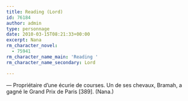 ```yaml
---
title: Reading (Lord)
id: 76184
author: admin
type: personnage
date: 2010-03-15T08:21:33+00:00
excerpt: Nana
rm_character_novel:
  - 75941
rm_character_name_main: 'Reading '
rm_character_name_secondary: Lord

---
```

— Propriétaire d&rsquo;une écurie de courses. Un de ses chevaux, Bramah, a gagné le Grand Prix de Paris [389]. (Nana.)